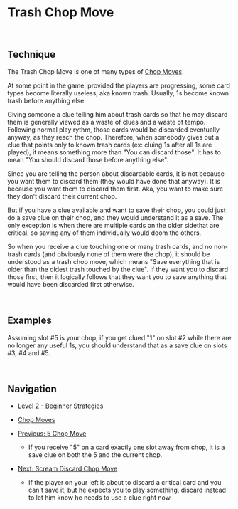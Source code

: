 # Trash Chop Move

<br />

## Technique

The Trash Chop Move is one of many types of [Chop Moves](https://github.com/agilbert1412/HanabiStrategy/blob/master/Categories/Chop%20Moves.md).

At some point in the game, provided the players are progressing, some card types become literally useless, aka known trash. Usually, 1s become known trash before anything else.

Giving someone a clue telling him about trash cards so that he may discard them is generally viewed as a waste of clues and a waste of tempo. Following normal play rythm, those cards would be discarded eventually anyway, as they reach the chop. Therefore, when somebody gives out a clue that points only to known trash cards (ex: cluing 1s after all 1s are played), it means something more than "You can discard those". It has to mean "You should discard those before anything else".

Since you are telling the person about discardable cards, it is not because you want them to discard them (they would have done that anyway). It is because you want them to discard them first. Aka, you want to make sure they don't discard their current chop.

But if you have a clue available and want to save their chop, you could just do a save clue on their chop, and they would understand it as a save. The only exception is when there are multiple cards on the older sidethat are critical, so saving any of them individually would doom the others.

So when you receive a clue touching one or many trash cards, and no non-trash cards (and obviously none of them were the chop), it should be understood as a trash chop move, which means "Save everything that is older than the oldest trash touched by the clue". If they want you to discard those first, then it logically follows that they want you to save anything that would have been discarded first otherwise.

<br />

## Examples

Assuming slot #5 is your chop, if you get clued "1" on slot #2 while there are no longer any useful 1s, you should understand that as a save clue on slots #3, #4 and #5.

<br />

## Navigation

* [Level 2 - Beginner Strategies](https://github.com/agilbert1412/HanabiStrategy/blob/master/Strategy/Level%202%20-%20Beginner/Level%202%20-%20Beginner.md)

* [Chop Moves](https://github.com/agilbert1412/HanabiStrategy/blob/master/Categories/Chop%20Moves.md)

* [Previous: 5 Chop Move](https://github.com/agilbert1412/HanabiStrategy/blob/master/Strategy/Level%202%20-%20Beginner/22%20-%205%20Chop%20Move.md)
	* If you receive "5" on a card exactly one slot away from chop, it is a save clue on both the 5 and the current chop.

* [Next: Scream Discard Chop Move](https://github.com/agilbert1412/HanabiStrategy/blob/master/Strategy/Level%202%20-%20Beginner/24%20-%20Scream%20Discard%20Chop%20Move.md)
	* If the player on your left is about to discard a critical card and you can't save it, but he expects you to play something, discard instead to let him know he needs to use a clue right now.